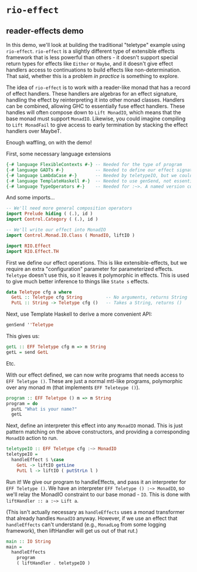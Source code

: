 # `rio-effect`

## reader-effects demo

In this demo, we'll look at building the traditional "teletype" example using
`rio-effect`. `rio-effect` is a slightly different type of extensible effects
framework that is less powerful than others - it doesn't support special return
types for effects like `Either` or `Maybe`, and it doesn't give effect handlers
access to continuations to build effects like non-determination. That said,
whether this is a problem *in practice* is something to explore.

The idea of `rio-effect` is to work with a reader-like monad that has a record
of effect handlers. These handlers are algebras for an effect signature,
handling the effect by reinterpreting it into other monad classes. Handlers can
be combined, allowing GHC to essentially fuse effect handlers. These handles
will often compose down to `Lift MonadIO`, which means that the base monad must
support `MonadIO`. Likewise, you could imagine compiling to `Lift MonadFail` to
give access to early termination by stacking the effect handlers over MaybeT.

Enough waffling, on with the demo!

First, some necessary language extensions

``` haskell
{-# language FlexibleContexts #-} -- Needed for the type of program
{-# language GADTs #-}            -- Needed to define our effect signature
{-# language LambdaCase #-}       -- Needed by teletypeIO, but we could use a normal case statement
{-# language TemplateHaskell #-}  -- Needed to use genSend, not essential
{-# language TypeOperators #-}    -- Needed for :~>. A named version could always be added.
```

And some imports...

``` haskell
-- We'll need more general composition operators
import Prelude hiding ( (.), id )
import Control.Category ( (.), id )

-- We'll write our effect into MonadIO
import Control.Monad.IO.Class ( MonadIO, liftIO )

import RIO.Effect
import RIO.Effect.TH
```

First we define our effect operations. This is like extensible-effects, but we
require an extra "configuration" parameter for parameterized effects. `Teletype`
doesn't use this, so it leaves it polymorphic in effects. This is used to give
much better inference to things like `State s` effects.

``` haskell
data Teletype cfg a where
  GetL :: Teletype cfg String         -- No arguments, returns String
  PutL :: String -> Teletype cfg ()   -- Takes a String, returns ()
```

Next, use Template Haskell to derive a more convenient API:

``` haskell
genSend ''Teletype
```

This gives us:

``` haskell
getL :: EFF Teletype cfg m => m String
getL = send GetL
```

Etc.

With our effect defined, we can now write programs that needs access to `EFF
Teletype ()`. These are just a normal mtl-like programs, polymorphic over any
monad m (that implements `EFF Teleteype ()`).

``` haskell
program :: EFF Teletype () m => m String
program = do
  putL "What is your name?"
  getL
```

Next, define an interpreter this effect into any `MonadIO` monad. This is just
pattern matching on the above constructors, and providing a corresponding
`MonadIO` action to run.

``` haskell
teletypeIO :: EFF Teletype cfg :~> MonadIO
teletypeIO =
  handleEffect $ \case
    GetL -> liftIO getLine
    PutL l -> liftIO ( putStrLn l )
```

Run it! We give our program to handleEffects, and pass it an interpreter for
`EFF Teletype ()`. We have an interpreter `EFF Teletype () :~> MonadIO`, so
we'll relay the MonadIO constraint to our base monad - `IO`. This is done with
`liftHandler :: a :~> Lift a`.

(This isn't actually necessary as `handleEffects` uses a monad transformer that
already handles `MonadIO` anyway. However, if we use an effect that
`handleEffects` can't understand (e.g., `MonadLog` from some logging framework),
then liftHandler will get us out of that rut.)

``` haskell
main :: IO String
main =
  handleEffects
    program
    ( liftHandler . teletypeIO )
```
